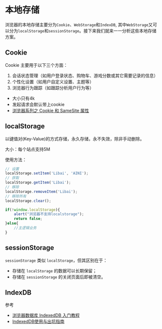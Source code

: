 # 本地存储

浏览器的本地存储主要分为`Cookie`、`WebStorage`和`IndexDB`, 其中`WebStorage`又可以分为`localStorage`和`sessionStorage`。接下来我们就来一一分析这些本地存储方案。

## Cookie

Cookie 主要用于以下三个方面：

1. 会话状态管理（如用户登录状态、购物车、游戏分数或其它需要记录的信息）
2. 个性化设置（如用户自定义设置、主题等）
3. 浏览器行为跟踪（如跟踪分析用户行为等）


- 大小只有4k
- 发起请求会默认带上cookie
- [浏览器系列之 Cookie 和 SameSite 属性](https://github.com/mqyqingfeng/Blog/issues/157)

## localStorage

以键值对(Key-Value)的方式存储，永久存储，永不失效，除非手动删除。

大小：每个站点支持5M

使用方法：

```js
// 设置
localStorage.setItem('Libai', 'AINI');
// 获取
localStorage.getItem('Libai');
// 移除
localStorage.removeItem('Libai');
// 移除所有
localStorage.clear();

if(!window.localStorage){
    alert("浏览器不支持localstorage");
    return false;
}else{
    //主逻辑业务
}
```

## sessionStorage

`sessionStorage` 类似 `localStorage`，但其区别在于：

- 存储在 `localStorage` 的数据可以长期保留；
- 存储在 `sessionStorage` 的关闭页面后即被清空。

## IndexDB

参考

- [浏览器数据库 IndexedDB 入门教程](https://www.ruanyifeng.com/blog/2018/07/indexeddb.html)
- [IndexedDB使用与出坑指南](https://juejin.im/post/6844903570005835789)